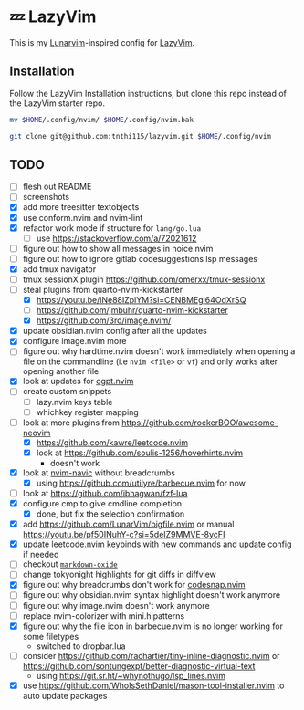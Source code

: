 # 💤 LazyVim

This is my [Lunarvim](https://www.lunarvim.org/)-inspired config for [LazyVim](https://github.com/LazyVim/LazyVim).

## Installation

Follow the LazyVim Installation instructions, but clone this repo instead of
the LazyVim starter repo.

```sh
mv $HOME/.config/nvim/ $HOME/.config/nvim.bak
```

```sh
git clone git@github.com:tnthi115/lazyvim.git $HOME/.config/nvim
```

## TODO

- [ ] flesh out README
- [ ] screenshots
- [x] add more treesitter textobjects
- [x] use conform.nvim and nvim-lint
- [x] refactor work mode if structure for `lang/go.lua`
  - [ ] use https://stackoverflow.com/a/72021612
- [ ] figure out how to show all messages in noice.nvim
- [ ] figure out how to ignore gitlab codesuggestions lsp messages
- [x] add tmux navigator
- [ ] tmux sessionX plugin https://github.com/omerxx/tmux-sessionx
- [ ] steal plugins from quarto-nvim-kickstarter
  - [x] https://youtu.be/iNe88IZplYM?si=CENBMEgi64OdXrSQ
  - [ ] https://github.com/jmbuhr/quarto-nvim-kickstarter
  - [x] https://github.com/3rd/image.nvim/
- [x] update obsidian.nvim config after all the updates
- [x] configure image.nvim more
- [ ] figure out why hardtime.nvim doesn't work immediately when opening a file on the commandline (i.e `nvim <file>` or `vf`) and only works after opening another file
- [x] look at updates for [ogpt.nvim](https://github.com/huynle/ogpt.nvim)
- [ ] create custom snippets
  - [ ] lazy.nvim keys table
  - [ ] whichkey register mapping
- [ ] look at more plugins from https://github.com/rockerBOO/awesome-neovim
  - [x] https://github.com/kawre/leetcode.nvim
  - [x] look at https://github.com/soulis-1256/hoverhints.nvim
    - doesn't work
- [x] look at [nvim-navic](https://github.com/SmiteshP/nvim-navic) without breadcrumbs
  - [x] using https://github.com/utilyre/barbecue.nvim for now
- [ ] look at https://github.com/ibhagwan/fzf-lua
- [x] configure cmp to give cmdline completion
  - [x] done, but fix the selection confirmation
- [x] add https://github.com/LunarVim/bigfile.nvim or manual https://youtu.be/pf50INuhY-c?si=5deIZ9MMVE-8ycFI
- [x] update leetcode.nvim keybinds with new commands and update config if needed
- [ ] checkout [`markdown-oxide`](https://github.com/Feel-ix-343/markdown-oxide)
- [ ] change tokyonight highlights for git diffs in diffview
- [x] figure out why breadcrumbs don't work for [codesnap.nvim](https://github.com/mistricky/codesnap.nvim)
- [ ] figure out why obsidian.nvim syntax highlight doesn't work anymore
- [ ] figure out why image.nvim doesn't work anymore
- [ ] replace nvim-colorizer with mini.hipatterns
- [x] figure out why the file icon in barbecue.nvim is no longer working for some filetypes
  - switched to dropbar.lua
- [ ] consider https://github.com/rachartier/tiny-inline-diagnostic.nvim or https://github.com/sontungexpt/better-diagnostic-virtual-text
  - using https://git.sr.ht/~whynothugo/lsp_lines.nvim
- [x] use https://github.com/WhoIsSethDaniel/mason-tool-installer.nvim to auto update packages
